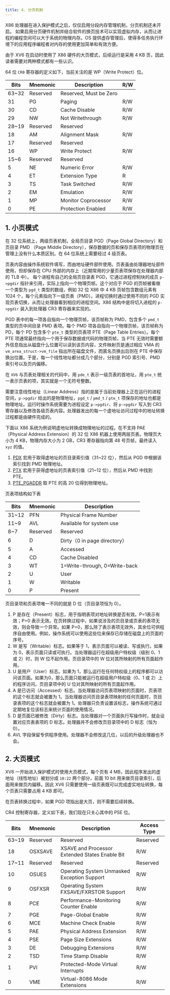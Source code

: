 ```yaml
---
title: 4. 分页机制
---
```


X86 处理器在进入保护模式之后，仅仅启用分段内存管理机制，分页机制还未开启。 如果启用分页硬件机制并结合软件的换页技术可以实现虚拟内存，从而让进程的编程空间可以大于系统的物理内存。OS 提供虚存管理后，使得多任务执行环境下的应用程序编程者对内存的使用更加简单和有效方便。 

由于 XV6 在启动时使用了 X86 硬件的大页模式，后续运行是采用 4 KB 页，因此读者需要对两种模式都有一些认识。 

64 位 `CR0` 寄存器的定义如下，当前关注的是 WP（Write Protect）位。

| Bits  | Mnemonic | Description            | R/W  |
| ----- | -------- | ---------------------- | ---- |
| 63~32 | Reserved | Reserved, Must be Zero |      |
| 31    | PG       | Paging                 | R/W  |
| 30    | CD       | Cache Disable          | R/W  |
| 29    | NW       | Not Writethrough       | R/W  |
| 28~19 | Reserved | Reserved               |      |
| 18    | AM       | Alignment Mask         | R/W  |
| 17    | Reserved | Reserved               |      |
| 16    | WP       | Write Protect          | R/W  |
| 15~6  | Reserved | Reserved               |      |
| 5     | NE       | Numeric Error          | R/W  |
| 4     | ET       | Extension Type         | R    |
| 3     | TS       | Task Switched          | R/W  |
| 2     | EM       | Emulation              | R/W  |
| 1     | MP       | Monitor Coprocessor    | R/W  |
| 0     | PE       | Protection Enabled     | R/W  |

## 1. 小页模式

在 32 位系统上，两级页表机制，全局页目录 PGD（Page Global Directory）和页目录 PMD （Page Middle Directory），保存数据的页和保存页表项的物理页在管理上没有什么本质区别。在 64 位系统上需要经过 4 级页表。 

页表内容由操作系统软件填写，而由地址硬件部件使用。页表虽由处理器地址部件使用，但却保存在 CPU 外部的内存上（近期常用的少量页表项保存在处理器内部的 TLB 中）。 每个进程有自己的全局页目录表 PGD，它通过进程控制块的成员 `p->pgdir` 指针来引用，实际上指向一个物理页帧。这个对应于 PGD 的页帧被看做一个类型为 `pgd_t` 类型的数组，例如 32 位 X86 中 4 KB 页帧包含数组元素有 1024 个，每个元素指向下一级页表（PMD）。进程切换时通过使用不同的 PGD 实现页表切换，从而让处理器看到相应的进程空间。X86 结构中是将切入进程的 `p->pgdir` 装入到处理器 CR3 寄存器来实现的。 

PGD 表中的每一项各自指向一个物理页帧，该页帧称为 PMD，包含多个 `pmd_t` 类型的页中间目录 PMD 表项。每个 PMD 项各自指向一个物理页帧，该页帧称为 PD，每个 PD 包含多个 `pte_t` 类型的页表项 PTE（Page Table Entries）。每个 PTE 项通常最终指向一个用于保存数据或代码的物理页帧，当 PTE 无效时需要额外信息指出从磁盘什么位置可以读到该页内容，文件映射页是通过相应 VMA 的 `vm_area_struct->vm_file` 指出所在磁盘文件，而匿名页换出后则在 PTE 中保存换出位置。于是，每一个线性地址都分成几个部分，分别是 PGD 索引号、PMD 索引号以及页内偏移。 

在 `XV6` 与页表处理相关的代码中，用 `pde_t` 表示一级页表的首地址，用 `pte_t` 统一表示页表的项，其实就是一个无符号整数。 

需要注意线性地址（Linear Address）指的是属于当前处理器上正在运行的进程空间，`p->pgdir` 给出的是物理地址，`pgd_t` / `pmd_t` / `pte_t` 项保存的地址也都是物理地址。运行时操作系统需要为进程设定 `p->pgdir`、将 `p->pgdir` 写入到 CR3 寄存器以及修改各级页表内容。处理器发出的每一个虚地址访问过程中的地址转换过程都是由硬件完成的。

下面以 X86 系统为例说明虚地址转换成物理地址的过程。在不支持 PAE（Physical Address Extension）的 32 位 X86 机器上使用两层页表。物理页大小为 4 KB，物理内存大小为 2 GB，CR3 寄存器指向第 48 号页帧，最终读入 `xyz` 的值。

1. [PDX](https://github.com/professordeng/xv6-expansion/blob/master/mmu.h#L74) 宏用于取得虚地址的页目录索引值（31~22 位），然后从 PGD 中根据该索引找到 PMD 物理地址。
2. [PTX](https://github.com/professordeng/xv6-expansion/blob/master/mmu.h#L77) 宏用于获得虚地址的页表索引值（21~12 位），然后从 PMD 中找到 PTE。
3. [PTE_PGADDR](https://github.com/professordeng/xv6-expansion/blob/master/mmu.h#L100) 取 PTE 的高 20 位得到物理地址。

页表项结构如下表

| Bits  | Mnemonic | Description                   |
| ----- | -------- | ----------------------------- |
| 31~12 | PFN      | Physical Frame Number         |
| 11~9  | AVL      | Available for system use      |
| 8~7   | Reserved | Reserved                      |
| 6     | D        | Dirty（0 in page directory）  |
| 5     | A        | Accessed                      |
| 4     | CD       | Cache Disabled                |
| 3     | WT       | 1=Write-through, 0=Write-back |
| 2     | U        | User                          |
| 1     | W        | Writable                      |
| 0     | P        | Present                       |

页目录项和页表项唯一不同的就是 D 位（页目录项恒为 0）。

1. P 是存在（Present）标志，用于指明表项对地址转换是否有效。P=1表示有效；P=0 表示无效。在页转换过程中，如果说涉及的页目录或页表的表项无效，则会导致一个异常。如果 P=0，那么除了表示表项无效外，其余位可供程序自由使用。例如，操作系统可以使用这些位来保存已存储在磁盘上的页面的序号。
2. W 是写（Writable）标志。如果等于 1，表示页面可以被读、写或执行。如果为 0，表示页面只读或可执行。当处理器运行在超级用户特权级（级别 0、1 或 2）时，则 W 位不起作用。页目录项中的 W 位对其所映射的所有页面起作用。
3. U 是用户（User）标志。如果为 1，那么运行在任何特权级上的程序都可以访问该页面。如果为0，那么页面只能被运行在超级用户特权级（0、1 或 2）上的程序访问。页目录项中的 U 位对其所映射的所有页面起作用。
4. A 是已访问（Accessed）标志。当处理器访问页表项映射的页面时，页表项的这个标志就会被置为 1。当处理器访问页目录表项映射的任何页面时，页目录表项的这个标志就会被置为 1。处理器只负责设置该标志，操作系统可通过定期地复位该标志来统计页面的使用情况。
5. D 是页面已被修改（Dirty）标志。当处理器对一个页面执行写操作时，就会设置对应页表表项的 D 标志。处理器并不会修改页目录项中的 D 标志（恒为 0）。
6. AVL 字段保留专供程序使用。处理器不会修改这几位，以后的升级处理器也不会。

## 2. 大页模式

XV6 一开始进入保护模式时使用大页模式，每个页有 4 MB，因此程序发出的虚地址（线性地址）被划分成 `10:22` 两个部分，前面 10 bit 用来做页目录索引，后面用来做页内偏移。因此 XV6 只需要使用一级页表既可以完成虚实地址转换，每个页表只需要占用 4 KB 即可。

在页表转换过程中，如果 PGD 项指出是大页，则不需要后续转换。

CR4 控制寄存器，定义如下表，我们现在只关心其中的 PSE 位。 

| Bits  | Mnemonic | Description                                    | Access Type |
| ----- | -------- | ---------------------------------------------- | ----------- |
| 63~19 | Reserved | Reserved                                       | Reserved    |
| 18    | OSXSAVE  | XSAVE and Processor Extended States Enable Bit | R/W         |
| 17~11 | Reserved | Reserved                                       | Reserved    |
| 10    | OSUES    | Operating System Unmasked Exception Support    | R/W         |
| 9     | OSFXSR   | Operating System FXSAVE/FXRSTOR Support        | R/W         |
| 8     | PCE      | Performance-Monitoring Counter Enable          | R/W         |
| 7     | PGE      | Page-Global Enable                             | R/W         |
| 6     | MCE      | Machine Check Enable                           | R/W         |
| 5     | PAE      | Physical Address Extension                     | R/W         |
| 4     | PSE      | Page Size Extensions                           | R/W         |
| 3     | DE       | Debugging Extensions                           | R/W         |
| 2     | TSD      | Time Stamp Disable                             | R/W         |
| 1     | PVI      | Protected-Mode Virtual Interrupts              | R/W         |
| 0     | VME      | Virtual-8086 Mode Extensions                   | R/W         |